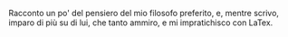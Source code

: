 Racconto un po' del pensiero del mio filosofo preferito, e, mentre scrivo, imparo di più su di lui, che tanto ammiro, e mi impratichisco con LaTex. 
